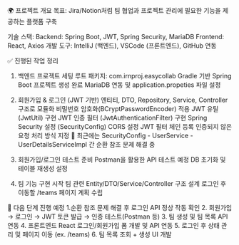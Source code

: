 🌍 프로젝트 개요
목표: Jira/Notion처럼 팀 협업과 프로젝트 관리에 필요한 기능을 제공하는 플랫폼 구축

기술 스택:
Backend: Spring Boot, JWT, Spring Security, MariaDB
Frontend: React, Axios
개발 도구: IntelliJ (백엔드), VSCode (프론트엔드), GitHub 연동

✅ 진행된 작업 정리
1. 백엔드 프로젝트 세팅
루트 패키지: com.irnproj.easycollab
Gradle 기반 Spring Boot 프로젝트 생성 완료
MariaDB 연동 및 application.propeties 파일 설정

2. 회원가입 & 로그인 (JWT 기반)
엔티티, DTO, Repository, Service, Controller 구조로 모듈화
비밀번호 암호화(BCryptPasswordEncoder) 적용
JWT 유틸 (JwtUtil) 구현
JWT 인증 필터 (JwtAuthenticationFilter) 구현
Spring Security 설정 (SecurityConfig)
CORS 설정
JWT 필터 체인 등록
인증되지 않은 요청 처리 방식 지정
🔄 최근에는 SecurityConfig - UserService - UserDetailsServiceImpl 간 순환 참조 문제 해결 중

3. 회원가입/로그인 테스트 준비
Postman을 활용한 API 테스트 예정
DB 초기화 및 테이블 재생성 설정

4. 팀 기능 구현 시작
팀 관련 Entity/DTO/Service/Controller 구조 설계
로그인 후 이동할 /teams 페이지 계획 수립

📌 다음 단계 진행 예정
 1.순환 참조 문제 해결 후 로그인 API 정상 작동 확인
 2. 회원가입 → 로그인 → JWT 토큰 발급 → 인증 테스트(Postman 등)
 3. 팀 생성 및 팀 목록 API 연동
 4. 프론트엔드 React 로그인/회원가입 폼 개발 및 API 연동
 5. 로그인 후 상태 관리 및 페이지 이동 (ex. /teams)
 6. 팀 목록 조회 + 생성 UI 개발
